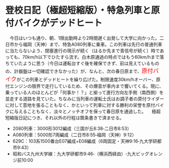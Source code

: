 # 登校日記（極超短縮版）・特急列車と原付バイクがデッドヒート

<div class="section">　今日はいつも通り、朝、1限出勤時より2時間遅く出発して大学に向かった。二日市から福岡（天神）まで、特急A080列車に乗車。この列車は先行の普通列車に当たらないよう、閉塞進行の現示が続く（はるか先まで青信号が続く）時であっても、70km/h以下でひたすら流す。白木原通過の時点ではもう60km/hまで落ちていたように思う（今日は運転台すぐ後を確保できず、前は見えているものの、計器盤は一切確認できなかった）が、なんと、次の春日原まで、<span style="color: red; font-size: large;">原付バイク</span>がこの列車とデッドヒートを繰り広げた。制限速度30km/hオーバー、原付エンジンの限界で走行しているため、その爆音が車内まで響いてくる。現に、乗っている人のほとんどが「何事か！？」と揃って進行方向左手側（南西側）を並走する道路を見ていた。ちなみに当列車の運転士氏はお調子者の原付ライダーに対して意地を張ることもなく、かといって列車に対する勝利の栄誉を原付バイクに与えることもなく、淡々とノッチオフを保って春日原を通過した。 　極超短縮版日記につき、それ以外の行程は箇条書きで済ませる。

* 2080列車：3000形3012編成（三国が丘8:38‐二日市8:53）
* A080列車：5000形7両編成（二日市8:55‐福岡（天神）9:12）
* 629C：103系1500番台E07編成+E08編成（6両固定・天神9:16‐九大学研都市9:43）
* 昭和バス九州大学線：九大学研都市9:46‐（横浜西経由）‐九大ビッグオレンジ前10:00

</div>